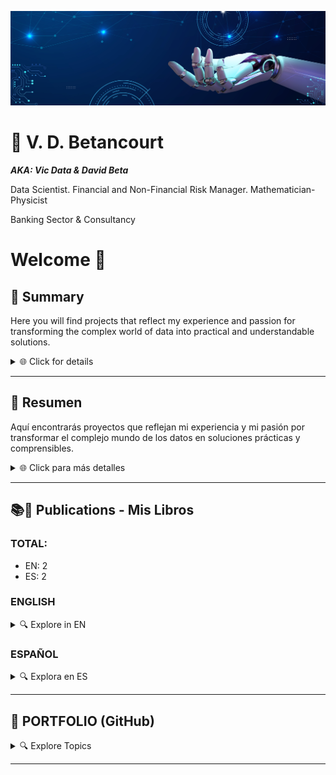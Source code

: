 ![](https://github.com/vbleal/vbleal/blob/main/Im/Banner_03.png)

# 📃 V. D. Betancourt

***AKA: Vic Data & David Beta***

Data Scientist. Financial and Non-Financial Risk Manager. Mathematician-Physicist

Banking Sector & Consultancy


# Welcome 👋

## 📌 Summary

Here you will find projects that reflect my experience and passion for transforming the complex world of data into practical and understandable solutions.

<details>
<summary>🌐 Click for details </summary>

### What defines me:

- 📊 **Data Scientist and Expert in Financial Risks**: Delving into the numbers to find stories and solutions.
- 🌎 **Global Experience**: Leadership of teams in the financial sector at an international level.
- 🤖 **Passionate about AI**: At the forefront of research on advanced AI technologies.
- 📚 **Continuous Learning**: With a solid academic background ranging from Physics to Artificial Intelligence.
- 🌱 **Community Contributor**: Committed to sharing knowledge and promoting growth in the technological and financial fields.


</details>

---


## 📌 Resumen

Aquí encontrarás proyectos que reflejan mi experiencia y mi pasión por transformar el complejo mundo de los datos en soluciones prácticas y comprensibles.

<details>
<summary>🌐 Click para más detalles </summary>

### Lo que me define:
- 📊 **Científico de Datos y Experto en Riesgos Financieros**: Profundizando en los números para encontrar historias y soluciones.
- 🌎 **Experiencia Global**: Liderazgo de equipos en el sector financiero a nivel internacional.
- 🤖 **Apasionado por la IA**: En la vanguardia de la investigación de tecnologías avanzadas de IA.
- 📚 **Aprendizaje Continuo**: Con una sólida formación académica que abarca desde Física hasta Inteligencia Artificial.
- 🌱 **Contribuyente a la Comunidad**: Comprometido con compartir conocimientos y promover el crecimiento en los ámbitos tecnológico y financiero.


</details>

---





## 📚📲 Publications - Mis Libros

### TOTAL:
  - EN: 2
  - ES: 2


### ENGLISH

<details>
<summary>🔍 Explore in EN </summary>

Discover my series **EXPLAINABLE DATA**, where I demystify artificial intelligence and offer accessible guides for everyone.

### 🤖 **EXPLAINABLE DATA Series**

1. **Artificial Intelligence in Plain English.** ***An AI-Guide To Rule Them All***
    - EU: [https://amzn.eu/d/30gpBQf](https://amzn.eu/d/30gpBQf)

5. **Big Data for SMEs.** ***8 Solutions for Its Implementation in Small and Medium Enterprises***


**Covers**:

<details>
    <summary>🔍 Explore Covers </summary>


![](https://github.com/vbleal/vbleal/blob/main/Im/Mini-001_AI_eng.png)


![](https://github.com/vbleal/vbleal/blob/main/Im/Mini-004_BD_Eng.png)

</details>




</details>



### ESPAÑOL



<details>
<summary>🔍 Explora en ES </summary>

Descubre mi serie **EXPLAINABLE DATA**, donde desmitifico la inteligencia artificial y ofrezco guías accesibles para todos.

### 🤖 **Serie EXPLAINABLE DATA**

1. **Inteligencia Artificial en Simples Palabras.** ***Una GuIA para Dominarlas a Todas***
    - EU: [https://amzn.eu/d/48Ld0m2](https://amzn.eu/d/48Ld0m2)

2. **Big Data para PYMEs** ***8 Soluciones para su Implementación en Pequeñas y Medianas Empresas***



**Covers**:

<details>
    <summary>🔍 Click para explorar </summary>

![](https://github.com/vbleal/vbleal/blob/main/Im/Mini-001_AI_esp.png)


![](https://github.com/vbleal/vbleal/blob/main/Im/Mini-003_BD_Esp.png)


</details>



    
</details>    
    







</details>

----------------







## 📑 PORTFOLIO (GitHub)



<details>
<summary>🔍 Explore Topics </summary>

### 🦾 ARTIFICIAL INTELLIGENCE

<details>
<summary>🔍 Details </summary>

1. **TensorFlow**

    *    [Playground TensorFlow](https://github.com/vbleal/Playground)

2. **Supervised Learning**

    *    [Computer Vision](https://github.com/vbleal/SL_ComputerVision)
  
3. **Neural Networks**

   *    [UrbanSound8K](https://github.com/vbleal/UrbanSound8k)
  
   *    [Vegetable Image Data](https://github.com/vbleal/VegetableImage)
  
   
</details>



### 📊 DATA SCIENCE

<details>
<summary>🔍 Details </summary>

1. [Data Visualization](https://github.com/vbleal/DataViz)

   *    [Titanic](https://github.com/vbleal/DataViz/tree/main/Titanic)

   *    [Loan Data](https://github.com/vbleal/DataViz/tree/main/LoanData)
  
</details>



### 🐍 PYTHON

<details>
<summary>🔍 Details </summary>

1. **Pandas**

   *    [Pandas WhitePaper](https://github.com/vbleal/Pandas)

2. **Algorithms**

   *    [Optimization](https://github.com/vbleal/AlgoritmosOptimizacion)


</details>

   

### 🧮 MATH

<details>
<summary>🔍 Details </summary>

1. **Algorithms**

   *    [Optimization](https://github.com/vbleal/AlgoritmosOptimizacion)


</details>




### 📋 METODOLOGÍAS ÁGILES

<details>
<summary>🔍 Details </summary>

1. [Agile in Data Science & Big Data Project](https://github.com/vbleal/AgileDataScience)


</details>



### 💶 FINANCIAL RISKS

<details>
<summary>🔍 Details </summary>

1. [Financial Risks](https://github.com/vbleal/FR)


</details>




### TEMAS VARIOS

<details>
<summary>🔍 Details </summary>

#### ✈️ AEROPUERTOS

1. Aeropuertos: Operaciones


2. Aeropuertos: Gestión de Locales


</details>





### 🤪 JUST FOR FUN

<details>
<summary>🔍 Details </summary>

1. None yet


</details>




</details>

----------------









<!---

>💡 *   *
― 

## 📃 

  

## 📑 


## 📥 


## ㊙️ 


## 📊 



--->





<!---
- 👋 Hey!
- 🎯 Interested in 📊 ***Data Science*** and 🤖 ***Artificial Intelligence***, and how they are applied to the 💵 ***Financial Sector***, sucha as in ***Financial Risk Modeling***, and other Industries

- 💞️ I’m looking to collaborate on ...
- 📫 You can reach me out through ...
--->
<!---
vbleal/vbleal is a ✨ special ✨ repository because its `README.md` (this file) appears on your GitHub profile.
You can click the Preview link to take a look at your changes.



### More Detailed Description

<details>
    <summary> Click to expand. </summary>
    
</details>

----------------

--->



